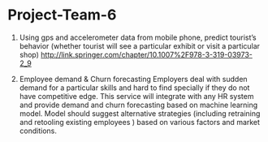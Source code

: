 # Project-Team-6

1. Using gps and accelerometer data from mobile phone, predict tourist’s behavior (whether tourist will see a particular exhibit or visit a particular shop)
http://link.springer.com/chapter/10.1007%2F978-3-319-03973-2_9

2. Employee demand & Churn forecasting
Employers deal with sudden demand for a particular skills and hard to find specially if they do not have competitive edge. This service will integrate with any HR system and provide demand and churn forecasting based on machine learning model. Model should suggest alternative strategies (including retraining and retooling existing employees ) based on various factors and market conditions. 
